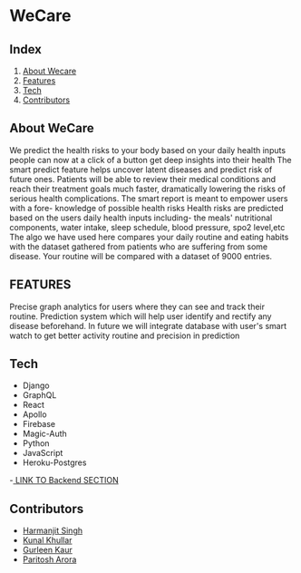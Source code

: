 # WeCare

## Index

1. [About Wecare](#about-makeathon)
2. [Features](#features)
3. [Tech](#tech)
4. [Contributors](#contributors)

## About WeCare

We predict the health risks to your body based on your daily health inputs
people can now at a click of a button get deep insights into their health
The smart predict feature helps uncover latent diseases and predict risk of future ones.
Patients will be able to review their medical conditions and reach their treatment goals much faster, dramatically lowering the risks of serious health complications.
The smart report is meant to empower users with a fore- knowledge of possible health risks
Health risks are predicted based on the users daily health inputs including- the meals' nutritional components, water intake, sleep schedule, blood pressure, spo2 level,etc
The algo we have used here compares your daily routine and eating habits with the dataset gathered from patients who are suffering from some disease.
Your routine will be compared with a dataset of 9000 entries.

## FEATURES

Precise graph analytics for users where they can see and track their routine. Prediction system which will help user identify and rectify any disease beforehand.
In future we will integrate database with user's smart watch to get better activity routine and precision in prediction  

## Tech

- Django
- GraphQL
- React
- Apollo
- Firebase
- Magic-Auth
- Python
- JavaScript
- Heroku-Postgres

-[ LINK TO Backend SECTION ](https://github.com/Harmanjit14/prediction-health)

## Contributors

- [Harmanjit Singh](https://github.com/Harmanjit14) 
- [Kunal Khullar](https://github.com/Kunal-Khullar) 
- [Gurleen Kaur](https://github.com/gurleen-kaur1313) 
- [Paritosh Arora](https://github.com/CLASHERBROs)